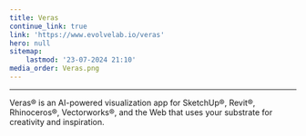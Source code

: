 ```yaml
---
title: Veras
continue_link: true
link: 'https://www.evolvelab.io/veras'
hero: null
sitemap:
    lastmod: '23-07-2024 21:10'
media_order: Veras.png
---
```


---
Veras® is an AI-powered visualization app for SketchUp®, Revit®, Rhinoceros®, Vectorworks®, and the Web that uses your substrate for creativity and inspiration.